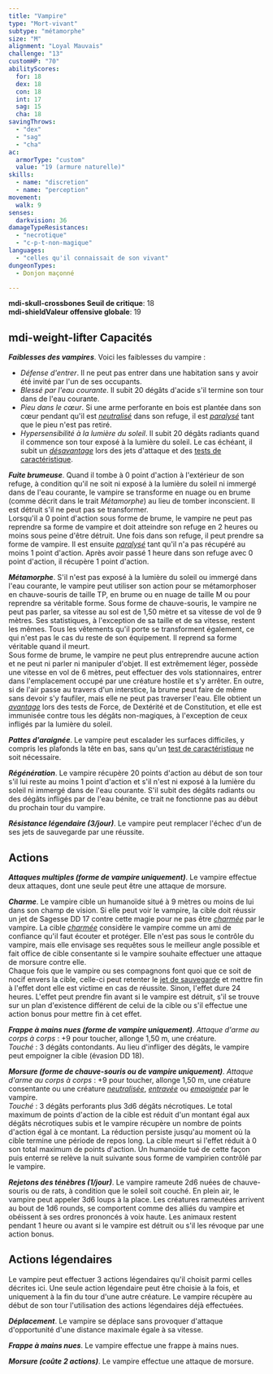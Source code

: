 ```yaml
---
title: "Vampire"
type: "Mort-vivant"
subtype: "métamorphe"
size: "M"
alignment: "Loyal Mauvais"
challenge: "13"
customHP: "70"
abilityScores:
  for: 18
  dex: 18
  con: 18
  int: 17
  sag: 15
  cha: 18
savingThrows:
  - "dex"
  - "sag"
  - "cha"
ac:
  armorType: "custom"
  value: "19 (armure naturelle)"
skills:
  - name: "discretion"
  - name: "perception"
movement:
  walk: 9
senses:
  darkvision: 36
damageTypeResistances:
  - "necrotique"
  - "c-p-t-non-magique"
languages:
  - "celles qu'il connaissait de son vivant"
dungeonTypes:
  - Donjon maçonné

---
```

**<v-icon>mdi-skull-crossbones</v-icon> Seuil de critique**: 18           
**<v-icon>mdi-shield</v-icon>Valeur offensive globale**: 19   
## <v-icon>mdi-weight-lifter</v-icon> Capacités
_**Faiblesses des vampires**_. Voici les faiblesses du vampire :  
* _Défense d'entrer_. Il ne peut pas entrer dans une habitation sans y avoir été invité par l'un de ses occupants.  
* _Blessé par l'eau courante_. Il subit 20 dégâts d'acide s'il termine son tour dans de l'eau courante.
* _Pieu dans le cœur_. Si une arme perforante en bois est plantée dans son cœur pendant qu'il est [_neutralisé_](/gerer-la-sante-du-personnage/#neutralise) dans son refuge, il est [_paralysé_](/gerer-la-sante-du-personnage/#paralyse) tant que le pieu n'est pas retiré.
* _Hypersensibilité à la lumière du soleil_. Il subit 20 dégâts radiants quand il commence son tour exposé à la lumière du soleil. Le cas échéant, il subit un [_désavantage_](/utiliser-les-caracteristiques/#avantage-et-desavantage) lors des jets d'attaque et des [tests de caractéristique](/utiliser-les-caracteristiques/#tests-de-caracteristique).

_**Fuite brumeuse**_. Quand il tombe à 0 point d'action à l'extérieur de son refuge, à condition qu'il ne soit ni exposé à la lumière du soleil ni immergé dans de l'eau courante, le vampire se transforme en nuage ou en brume (comme décrit dans le trait _Métamorphe_) au lieu de tomber inconscient. Il est détruit s'il ne peut pas se transformer.  
Lorsqu'il a 0 point d'action sous forme de brume, le vampire ne peut pas reprendre sa forme de vampire et doit atteindre son refuge en 2 heures ou moins sous peine d'être détruit. Une fois dans son refuge, il peut prendre sa forme de vampire. Il est ensuite [_paralysé_](/gerer-la-sante-du-personnage/#paralyse) tant qu'il n'a pas récupéré au moins 1 point d'action. Après avoir passé 1 heure dans son refuge avec 0 point d'action, il récupère 1 point d'action.

_**Métamorphe**_. S'il n'est pas exposé à la lumière du soleil ou immergé dans l'eau courante, le vampire peut utiliser son action pour se métamorphoser en chauve-souris de taille TP, en brume ou en nuage de taille M ou pour reprendre sa véritable forme. Sous forme de chauve-souris, le vampire ne peut pas parler, sa vitesse au sol est de 1,50 mètre et sa vitesse de vol de 9 mètres. Ses statistiques, à l'exception de sa taille et de sa vitesse, restent les mêmes. Tous les vêtements qu'il porte se transforment également, ce qui n'est pas le cas du reste de son équipement. Il reprend sa forme véritable quand il meurt.  
Sous forme de brume, le vampire ne peut plus entreprendre aucune action et ne peut ni parler ni manipuler d'objet. Il est extrêmement léger, possède une vitesse en vol de 6 mètres, peut effectuer des vols stationnaires, entrer dans l'emplacement occupé par une créature hostile et s'y arrêter. En outre, si de l'air passe au travers d'un interstice, la brume peut faire de même sans devoir s'y faufiler, mais elle ne peut pas traverser l'eau. Elle obtient un [_avantage_](/utiliser-les-caracteristiques/#avantage-et-desavantage) lors des tests de Force, de Dextérité et de Constitution, et elle est immunisée contre tous les dégâts non-magiques, à l'exception de ceux infligés par la lumière du soleil.

_**Pattes d'araignée**_. Le vampire peut escalader les surfaces difficiles, y compris les plafonds la tête en bas, sans qu'un [test de caractéristique](/utiliser-les-caracteristiques/#tests-de-caracteristique) ne soit nécessaire.

_**Régénération**_. Le vampire récupère 20 points d'action au début de son tour s'il lui reste au moins 1 point d'action et s'il n'est ni exposé à la lumière du soleil ni immergé dans de l'eau courante. S'il subit des dégâts radiants ou des dégâts infligés par de l'eau bénite, ce trait ne fonctionne pas au début du prochain tour du vampire.

_**Résistance légendaire (3/jour)**_. Le vampire peut remplacer l'échec d'un de ses jets de sauvegarde par une réussite.

## Actions
_**Attaques multiples (forme de vampire uniquement)**_. Le vampire effectue deux attaques, dont une seule peut être une attaque de morsure.

_**Charme**_. Le vampire cible un humanoïde situé à 9 mètres ou moins de lui dans son champ de vision. Si elle peut voir le vampire, la cible doit réussir un jet de Sagesse DD 17 contre cette magie pour ne pas être [_charmée_](/gerer-la-sante-du-personnage/#charme) par le vampire. La cible [_charmée_](/gerer-la-sante-du-personnage/#charme) considère le vampire comme un ami de confiance qu'il faut écouter et protéger. Elle n'est pas sous le contrôle du vampire, mais elle envisage ses requêtes sous le meilleur angle possible et fait office de cible consentante si le vampire souhaite effectuer une attaque de morsure contre elle.  
Chaque fois que le vampire ou ses compagnons font quoi que ce soit de nocif envers la cible, celle-ci peut retenter le [jet de sauvegarde](/utiliser-les-caracteristiques/#jets-de-sauvegarde) et mettre fin à l'effet dont elle est victime en cas de réussite. Sinon, l'effet dure 24 heures. L'effet peut prendre fin avant si le vampire est détruit, s'il se trouve sur un plan d'existence différent de celui de la cible ou s'il effectue une action bonus pour mettre fin à cet effet.

_**Frappe à mains nues (forme de vampire uniquement)**_. _Attaque d'arme au corps à corps_ : +9 pour toucher, allonge 1,50 m, une créature.  
_Touché_ : 3 dégâts contondants. Au lieu d'infliger des dégâts, le vampire peut empoigner la cible (évasion DD 18).

_**Morsure (forme de chauve-souris ou de vampire uniquement)**_. _Attaque d'arme au corps à corps_ : +9 pour toucher, allonge 1,50 m, une créature consentante ou une créature [_neutralisée_](/gerer-la-sante-du-personnage/#neutralise), [_entravée_](/gerer-la-sante-du-personnage/#entrave) ou [_empoignée_](/gerer-la-sante-du-personnage/#empoigne) par le vampire.  
_Touché_ : 3 dégâts perforants plus 3d6 dégâts nécrotiques. Le total maximum de points d'action de la cible est réduit d'un montant égal aux dégâts nécrotiques subis et le vampire récupère un nombre de points d'action égal à ce montant. La réduction persiste jusqu'au moment où la cible termine une période de repos long. La cible meurt si l'effet réduit à 0 son total maximum de points d'action. Un humanoïde tué de cette façon puis enterré se relève la nuit suivante sous forme de vampirien contrôlé par le vampire.

_**Rejetons des ténèbres (1/jour)**_. Le vampire rameute 2d6 nuées de chauve-souris ou de rats, à condition que le soleil soit couché. En plein air, le vampire peut appeler 3d6 loups à la place. Les créatures rameutées arrivent au bout de 1d6 rounds, se comportent comme des alliés du vampire et obéissent à ses ordres prononcés à voix haute. Les animaux restent pendant 1 heure ou avant si le vampire est détruit ou s'il les révoque par une action bonus.

## Actions légendaires
Le vampire peut effectuer 3 actions légendaires qu'il choisit parmi celles décrites ici. Une seule action légendaire peut être choisie à la fois, et uniquement à la fin du tour d'une autre créature. Le vampire récupère au début de son tour l'utilisation des actions légendaires déjà effectuées.

_**Déplacement**_. Le vampire se déplace sans provoquer d'attaque d'opportunité d'une distance maximale égale à sa vitesse.

_**Frappe à mains nues**_. Le vampire effectue une frappe à mains nues.

_**Morsure (coûte 2 actions)**_. Le vampire effectue une attaque de morsure.
